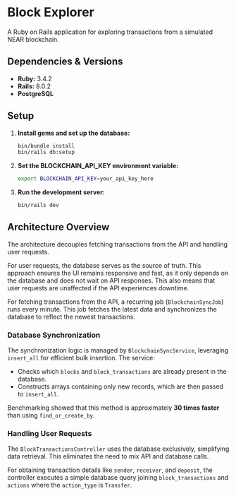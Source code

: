 # Block Explorer

A Ruby on Rails application for exploring transactions from a simulated NEAR blockchain.

## Dependencies & Versions

- **Ruby:** 3.4.2
- **Rails:** 8.0.2
- **PostgreSQL**

## Setup

1. **Install gems and set up the database:**

   ```bash
   bin/bundle install
   bin/rails db:setup
   ```

2. **Set the BLOCKCHAIN\_API\_KEY environment variable:**

   ```bash
   export BLOCKCHAIN_API_KEY=your_api_key_here
   ```

3. **Run the development server:**

   ```bash
   bin/rails dev
   ```

## Architecture Overview

The architecture decouples fetching transactions from the API and handling user requests. 

For user requests, the database serves as the source of truth. This approach ensures the UI remains responsive and fast, as it only depends on the database and does not wait on API responses. This also means that user requests are unaffected if the API experiences downtime.

For fetching transactions from the API, a recurring job (`BlockchainSyncJob`) runs every minute. This job fetches the latest data and synchronizes the database to reflect the newest transactions.

### Database Synchronization

The synchronization logic is managed by `BlockchainSyncService`, leveraging `insert_all` for efficient bulk insertion. The service:

- Checks which `blocks` and `block_transactions` are already present in the database.
- Constructs arrays containing only new records, which are then passed to `insert_all`.

Benchmarking showed that this method is approximately **30 times faster** than using `find_or_create_by`.

### Handling User Requests

The `BlockTransactionsController` uses the database exclusively, simplifying data retrieval. This eliminates the need to mix API and database calls.

For obtaining transaction details like `sender`, `receiver`, and `deposit`, the controller executes a simple database query joining `block_transactions` and `actions` where the `action_type` is `Transfer`.
